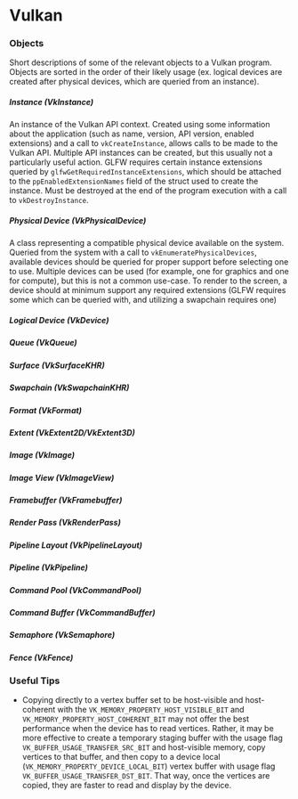 # Vulkan





### Objects

Short descriptions of some of the relevant objects to a Vulkan program. Objects are sorted in the order of their likely usage (ex. logical devices are created after physical devices, which are queried from an instance).

##### Instance (VkInstance)

An instance of the Vulkan API context. Created using some information about the application (such as name, version, API version, enabled extensions) and a call to `vkCreateInstance`, allows calls to be made to the Vulkan API. Multiple API instances can be created, but this usually not a particularly useful action. GLFW requires certain instance extensions queried by `glfwGetRequiredInstanceExtensions`, which should be attached to the `ppEnabledExtensionNames` field of the struct used to create the instance. Must be destroyed at the end of the program execution with a call to `vkDestroyInstance`. 

##### Physical Device (VkPhysicalDevice)

A class representing a compatible physical device available on the system. Queried from the system with a call to `vkEnumeratePhysicalDevices`, available devices should be queried for proper support before selecting one to use. Multiple devices can be used (for example, one for graphics and one for compute), but this is not a common use-case. To render to the screen, a device should at minimum support any required extensions (GLFW requires some which can be queried with, and utilizing a swapchain requires one)

##### Logical Device (VkDevice)



##### Queue (VkQueue)



##### Surface (VkSurfaceKHR)



##### Swapchain (VkSwapchainKHR)



##### Format (VkFormat)



##### Extent (VkExtent2D/VkExtent3D)



##### Image (VkImage)



##### Image View (VkImageView)



##### Framebuffer (VkFramebuffer)



##### Render Pass (VkRenderPass)



##### Pipeline Layout (VkPipelineLayout)



##### Pipeline (VkPipeline)



##### Command Pool (VkCommandPool)



##### Command Buffer (VkCommandBuffer)



##### Semaphore (VkSemaphore)



##### Fence (VkFence)



### Useful Tips

- Copying directly to a vertex buffer set to be host-visible and host-coherent with the `VK_MEMORY_PROPERTY_HOST_VISIBLE_BIT` and `VK_MEMORY_PROPERTY_HOST_COHERENT_BIT` may not offer the best performance when the device has to read vertices. Rather, it may be more effective to create a temporary staging buffer with the usage flag `VK_BUFFER_USAGE_TRANSFER_SRC_BIT` and host-visible memory, copy vertices to that buffer, and then copy to a device local (`VK_MEMORY_PROPERTY_DEVICE_LOCAL_BIT`) vertex buffer with usage flag `VK_BUFFER_USAGE_TRANSFER_DST_BIT`. That way, once the vertices are copied, they are faster to read and display by the device.